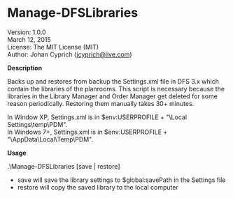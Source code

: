 <h1>Manage-DFSLibraries</h1>

Version: 1.0.0<br />
March 12, 2015<br />
License: The MIT License (MIT)<br />
Author: Johan Cyprich (jcyprich@live.com)<br />

**Description**

Backs up and restores from backup the Settings.xml file in DFS 3.x which contain the libraries of the planrooms.
This script is necessary because the libraries in the Library Manager and Order Manager get deleted for some 
reason periodically. Restoring them manually takes 30+ minutes.

In Window XP, Settings.xml is in $env:USERPROFILE + "\Local Settings\temp\PDM\".<br />
In Windows 7+, Settings.xml is in $env:USERPROFILE + "\AppData\Local\Temp\PDM\".

**Usage**

.\Manage-DFSLibraries [save | restore]

- save will save the library settings to $global:savePath in the Settings file
- restore will copy the saved library to the local computer

